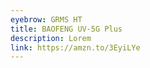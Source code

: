 ```yaml
---
eyebrow: GRMS HT
title: BAOFENG UV-5G Plus
description: Lorem
link: https://amzn.to/3EyiLYe
---
```

